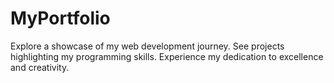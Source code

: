 # MyPortfolio
Explore a showcase of my web development journey. See projects highlighting my programming skills. Experience my dedication to excellence and creativity.
